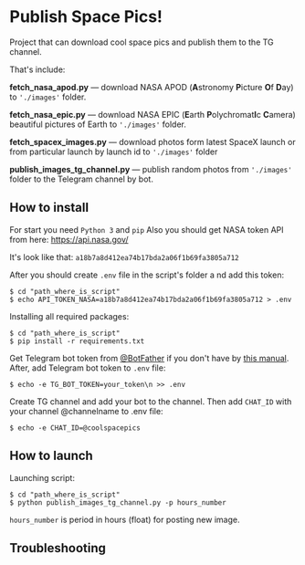 # Publish Space Pics!

Project that can download cool space pics and publish them to the TG channel.

That's include:

**fetch_nasa_apod.py** — download NASA APOD (**A**stronomy **P**icture **O**f **D**ay) to
`'./images'` folder.

**fetch_nasa_epic.py** — download NASA EPIC (**E**arth **P**olychromat**I**c **C**amera) 
beautiful pictures of Earth to `'./images'` folder.

**fetch_spacex_images.py** — download photos form latest SpaceX launch or from particular
launch by launch id to `'./images'` folder

**publish_images_tg_channel.py** — publish random photos from `'./images'` folder to the
Telegram channel by bot.


## How to install
For start you need `Python 3` and `pip`
Also you should get NASA token API from here: https://api.nasa.gov/

It's look like that: `a18b7a8d412ea74b17bda2a06f1b69fa3805a712`

After you should create `.env` file in the script's folder a    nd add this token:
```shell
$ cd "path_where_is_script" 
$ echo API_TOKEN_NASA=a18b7a8d412ea74b17bda2a06f1b69fa3805a712 > .env
```
Installing all required packages:
```shell
$ cd "path_where_is_script"
$ pip install -r requirements.txt
```

Get Telegram bot token from [@BotFather](https://telegram.me/BotFather) if you don't have
by [this manual](https://core.telegram.org/bots#3-how-do-i-create-a-bot). 
After, add Telegram bot token to `.env` file:
```shell
$ echo -e TG_BOT_TOKEN=your_token\n >> .env
```
Create TG channel and add your bot to the channel. Then add `CHAT_ID` with your channel
@channelname to .env file:
```shell
$ echo -e CHAT_ID=@coolspacepics
```

## How to launch
Launching script:
```shell
$ cd "path_where_is_script"
$ python publish_images_tg_channel.py -p hours_number
```
`hours_number` is period in hours (float) for posting new image.

## Troubleshooting